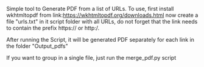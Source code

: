 Simple tool to Generate PDF from a list of URLs.
To use, first install wkhtmltopdf from link:https://wkhtmltopdf.org/downloads.html
now create a file "urls.txt" in it script folder with all URLs, do not forget that the link needs to contain the prefix https:// or http:/.

After running the Script, it will be generated PDF separately for each link in the folder "Output_pdfs"

If you want to group in a single file, just run the merge_pdf.py script
